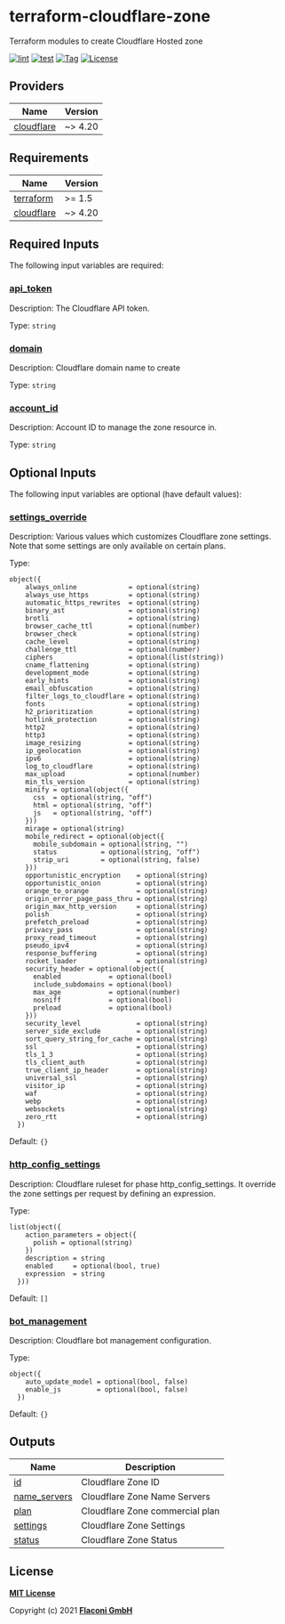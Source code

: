 # terraform-cloudflare-zone

Terraform modules to create Cloudflare Hosted zone

[![lint](https://github.com/flaconi/terraform-cloudflare-zone/workflows/lint/badge.svg)](https://github.com/flaconi/terraform-cloudflare-zone/actions?query=workflow%3Alint)
[![test](https://github.com/flaconi/terraform-cloudflare-zone/workflows/test/badge.svg)](https://github.com/flaconi/terraform-cloudflare-zone/actions?query=workflow%3Atest)
[![Tag](https://img.shields.io/github/tag/flaconi/terraform-cloudflare-zone.svg)](https://github.com/flaconi/terraform-cloudflare-zone/releases)
[![License](https://img.shields.io/badge/license-MIT-blue.svg)](https://opensource.org/licenses/MIT)

<!-- TFDOCS_HEADER_START -->


<!-- TFDOCS_HEADER_END -->

<!-- TFDOCS_PROVIDER_START -->
## Providers

| Name | Version |
|------|---------|
| <a name="provider_cloudflare"></a> [cloudflare](#provider\_cloudflare) | ~> 4.20 |

<!-- TFDOCS_PROVIDER_END -->

<!-- TFDOCS_REQUIREMENTS_START -->
## Requirements

| Name | Version |
|------|---------|
| <a name="requirement_terraform"></a> [terraform](#requirement\_terraform) | >= 1.5 |
| <a name="requirement_cloudflare"></a> [cloudflare](#requirement\_cloudflare) | ~> 4.20 |

<!-- TFDOCS_REQUIREMENTS_END -->

<!-- TFDOCS_INPUTS_START -->
## Required Inputs

The following input variables are required:

### <a name="input_api_token"></a> [api\_token](#input\_api\_token)

Description: The Cloudflare API token.

Type: `string`

### <a name="input_domain"></a> [domain](#input\_domain)

Description: Cloudflare domain name to create

Type: `string`

### <a name="input_account_id"></a> [account\_id](#input\_account\_id)

Description: Account ID to manage the zone resource in.

Type: `string`

## Optional Inputs

The following input variables are optional (have default values):

### <a name="input_settings_override"></a> [settings\_override](#input\_settings\_override)

Description: Various values which customizes Cloudflare zone settings. Note that some settings are only available on certain plans.

Type:

```hcl
object({
    always_online             = optional(string)
    always_use_https          = optional(string)
    automatic_https_rewrites  = optional(string)
    binary_ast                = optional(string)
    brotli                    = optional(string)
    browser_cache_ttl         = optional(number)
    browser_check             = optional(string)
    cache_level               = optional(string)
    challenge_ttl             = optional(number)
    ciphers                   = optional(list(string))
    cname_flattening          = optional(string)
    development_mode          = optional(string)
    early_hints               = optional(string)
    email_obfuscation         = optional(string)
    filter_logs_to_cloudflare = optional(string)
    fonts                     = optional(string)
    h2_prioritization         = optional(string)
    hotlink_protection        = optional(string)
    http2                     = optional(string)
    http3                     = optional(string)
    image_resizing            = optional(string)
    ip_geolocation            = optional(string)
    ipv6                      = optional(string)
    log_to_cloudflare         = optional(string)
    max_upload                = optional(number)
    min_tls_version           = optional(string)
    minify = optional(object({
      css  = optional(string, "off")
      html = optional(string, "off")
      js   = optional(string, "off")
    }))
    mirage = optional(string)
    mobile_redirect = optional(object({
      mobile_subdomain = optional(string, "")
      status           = optional(string, "off")
      strip_uri        = optional(string, false)
    }))
    opportunistic_encryption    = optional(string)
    opportunistic_onion         = optional(string)
    orange_to_orange            = optional(string)
    origin_error_page_pass_thru = optional(string)
    origin_max_http_version     = optional(string)
    polish                      = optional(string)
    prefetch_preload            = optional(string)
    privacy_pass                = optional(string)
    proxy_read_timeout          = optional(string)
    pseudo_ipv4                 = optional(string)
    response_buffering          = optional(string)
    rocket_loader               = optional(string)
    security_header = optional(object({
      enabled            = optional(bool)
      include_subdomains = optional(bool)
      max_age            = optional(number)
      nosniff            = optional(bool)
      preload            = optional(bool)
    }))
    security_level              = optional(string)
    server_side_exclude         = optional(string)
    sort_query_string_for_cache = optional(string)
    ssl                         = optional(string)
    tls_1_3                     = optional(string)
    tls_client_auth             = optional(string)
    true_client_ip_header       = optional(string)
    universal_ssl               = optional(string)
    visitor_ip                  = optional(string)
    waf                         = optional(string)
    webp                        = optional(string)
    websockets                  = optional(string)
    zero_rtt                    = optional(string)
  })
```

Default: `{}`

### <a name="input_http_config_settings"></a> [http\_config\_settings](#input\_http\_config\_settings)

Description: Cloudflare ruleset for phase http\_config\_settings. It override the zone settings per request by defining an expression.

Type:

```hcl
list(object({
    action_parameters = object({
      polish = optional(string)
    })
    description = string
    enabled     = optional(bool, true)
    expression  = string
  }))
```

Default: `[]`

### <a name="input_bot_management"></a> [bot\_management](#input\_bot\_management)

Description: Cloudflare bot management configuration.

Type:

```hcl
object({
    auto_update_model = optional(bool, false)
    enable_js         = optional(bool, false)
  })
```

Default: `{}`

<!-- TFDOCS_INPUTS_END -->

<!-- TFDOCS_OUTPUTS_START -->
## Outputs

| Name | Description |
|------|-------------|
| <a name="output_id"></a> [id](#output\_id) | Cloudflare Zone ID |
| <a name="output_name_servers"></a> [name\_servers](#output\_name\_servers) | Cloudflare Zone Name Servers |
| <a name="output_plan"></a> [plan](#output\_plan) | Cloudflare Zone commercial plan |
| <a name="output_settings"></a> [settings](#output\_settings) | Cloudflare Zone Settings |
| <a name="output_status"></a> [status](#output\_status) | Cloudflare Zone Status |

<!-- TFDOCS_OUTPUTS_END -->

## License

**[MIT License](LICENSE)**

Copyright (c) 2021 **[Flaconi GmbH](https://github.com/flaconi)**
